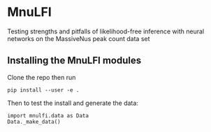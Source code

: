 # MnuLFI
Testing strengths and pitfalls of likelihood-free inference with neural networks on the MassiveNus peak count data set

## Installing the MnuLFI modules
Clone the repo then run
```
pip install --user -e .
```

Then to test the install and generate the data:
```
import mnulfi.data as Data
Data._make_data()
```
